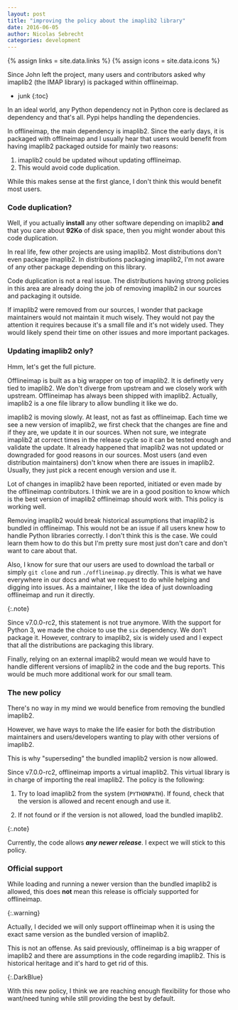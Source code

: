 ```yaml
---
layout: post
title: "improving the policy about the imaplib2 library"
date: 2016-06-05
author: Nicolas Sebrecht
categories: development
---
```


{% assign links = site.data.links %}
{% assign icons = site.data.icons %}


Since John left the project, many users and contributors asked why imaplib2 (the
IMAP library) is packaged within offlineimap.

<!--more-->

* junk
{:toc}


In an ideal world, any Python dependency not in Python core is declared as
dependency and that's all. Pypi helps handling the dependencies.

In offlineimap, the main dependency is imaplib2. Since the early days, it is
packaged with offlineimap and I usually hear that users would benefit from
having imaplib2 packaged outside for mainly two reasons:

1. imaplib2 could be updated wihout updating offlineimap.
2. This would avoid code duplication.

While this makes sense at the first glance, I don't think this would benefit
most users.

### Code duplication?

Well, if you actually **install** any other software depending on imaplib2
**and** that you care about **92Ko** of disk space, then you might wonder about
this code duplication.

In real life, few other projects are using imaplib2. Most distributions don't
even package imaplib2.  In distributions packaging imaplib2, I'm not aware of
any other package depending on this library.

Code duplication is not a real issue. The distributions having strong policies
in this area are already doing the job of removing imaplib2 in our sources and
packaging it outside.

If imaplib2 were removed from our sources, I wonder that package maintainers
would not maintain it much wisely. They would not pay the attention it requires
because it's a small file and it's not widely used. They would likely spend
their time on other issues and more important packages.


### Updating imaplib2 only?

Hmm, let's get the full picture.

Offlineimap is built as a big wrapper on top of imaplib2. It is definetly very
tied to imaplib2. We don't diverge from upstream and we closely work with
upstream.  Offlineimap has always been shipped with imaplib2. Actually, imaplib2
is a one file library to allow bundling it like we do.

imaplib2 is moving slowly. At least, not as fast as offlineimap. Each time we
see a new version of imaplib2, we first check that the changes are fine and if
they are, we update it in our sources. When not sure, we integrate imaplib2 at
correct times in the release cycle so it can be tested enough and validate the
update. It already happened that imaplib2 was not updated or downgraded for good
reasons in our sources. Most users (and even distribution maintainers) don't
know when there are issues in imaplib2. Usually, they just pick a recent enough
version and use it.

Lot of changes in imaplib2 have been reported, initiated or even made by the
offlineimap contributors. I think we are in a good position to know which is the
best version of imaplib2 offlineimap should work with. This policy is working
well.

Removing imaplib2 would break historical assumptions that imaplib2 is bundled in
offlineimap.  This would not be an issue if all users knew how to handle Python
libraries correctly. I don't think this is the case. We could learn them how to
do this but I'm pretty sure most just don't care and don't want to care about
that.

Also, I know for sure that our users are used to download the tarball or simply
`git clone` and run `./offlineimap.py` directly. This is what we have everywhere
in our docs and what we request to do while helping and digging into issues. As
a maintainer, I like the idea of just downloading offlineimap and run it
directly.

{:.note}

Since v7.0.0-rc2, this statement is not true anymore. With the support for
Python 3, we made the choice to use the `six` dependency. We don't package it.
However, contrary to imaplib2, six is widely used and I expect that all the
distributions are packaging this library.

Finally, relying on an external imaplib2 would mean we would have to handle
different versions of imaplib2 in the code and the bug reports. This would be
much more additional work for our small team.


### The new policy

There's no way in my mind we would benefice from removing the bundled imaplib2.

However, we have ways to make the life easier for both the distribution
maintainers and users/developers wanting to play with other versions of
imaplib2.

This is why "superseding" the bundled imaplib2 version is now allowed.

Since v7.0.0-rc2, offlineimap imports a virtual imaplib2. This virtual library
is in charge of importing the real imaplib2. The policy is the following:

1. Try to load imaplib2 from the system (`PYTHONPATH`). If found, check that the
   version is allowed and recent enough and use it.

2. If not found or if the version is not allowed, load the bundled imaplib2.

{:.note}

Currently, the code allows ***any newer release***. I expect we will stick to
this policy.


### Official support

While loading and running a newer version than the bundled imaplib2 is allowed,
this does **not** mean this release is officialy supported for offlineimap.

{:.warning}

Actually, I decided we will only support offlineimap when it is using the exact
same version as the bundled version of imaplib2.

This is not an offense. As said previously, offlineimap is a big wrapper of
imaplib2 and there are assumptions in the code regarding imaplib2. This is
historical heritage and it's hard to get rid of this.


{:.DarkBlue}

With this new policy, I think we are reaching enough flexibility for those who
want/need tuning while still providing the best by default.
